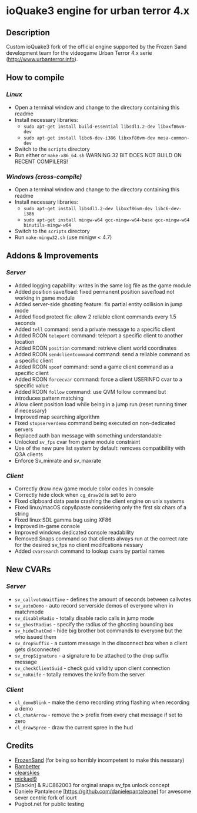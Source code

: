 ioQuake3 engine for urban terror 4.x
====================================

## Description

Custom ioQuake3 fork of the official engine supported by the Frozen Sand development team for the 
videogame Urban Terror 4.x serie (http://www.urbanterror.info).

## How to compile

### *Linux*

* Open a terminal window and change to the directory containing this readme
* Install necessary libraries: 
    - `sudo apt-get install build-essential libsdl1.2-dev libxxf86vm-dev`
    - `sudo apt-get install libc6-dev-i386 libxxf86vm-dev mesa-common-dev`
* Switch to the `scripts` directory
* Run either or `make-x86_64.sh` WARNING 32 BIT DOES NOT BUILD ON RECENT COMPILERS! 

### *Windows (cross-compile)*

* Open a terminal window and change to the directory containing this readme
* Install necessary libraries:
    - `sudo apt-get install libsdl1.2-dev libxxf86vm-dev libc6-dev-i386`
    - `sudo apt-get install mingw-w64 gcc-mingw-w64-base gcc-mingw-w64 binutils-mingw-w64`
* Switch to the `scripts` directory
* Run `make-mingw32.sh` (use minigw < 4.7) 

## Addons & Improvements

### *Server*
    
* Added logging capability: writes in the same log file as the game module
* Added position save/load: fixed permanent position save/load not working in game module
* Added server-side ghosting feature: fix partial entity collision in jump mode
* Added flood protect fix: allow 2 reliable client commands every 1.5 seconds
* Added `tell` command: send a private message to a specific client
* Added RCON `teleport` command: teleport a specific client to another location
* Added RCON `position` command: retrieve client world coordinates
* Added RCON `sendclientcommand` command: send a reliable command as a specific client
* Added RCON `spoof` command: send a game client command as a specific client
* Added RCON `forcecvar` command: force a client USERINFO cvar to a specific value
* Added RCON `follow` command: use QVM follow command but introduces pattern matching
* Allow client position load while being in a jump run (reset running timer if necessary)
* Improved map searching algorithm
* Fixed `stopserverdemo` command being executed on non-dedicated servers
* Replaced auth ban message with something understandable
* Unlocked `sv_fps` cvar from game module constraint
* Use of the new pure list system by default: removes compatibility with Q3A clients
* Enforce Sv_minrate and sv_maxrate
### *Client*

* Correctly draw new game module color codes in console
* Correctly hide clock when `cg_draw2d` is set to zero
* Fixed clipboard data paste crashing the client engine on unix systems
* Fixed linux/macOS copy&paste considering only the first six chars of a string
* Fixed linux SDL gamma bug using XF86
* Improved in-game console
* Improved windows dedicated console readability
* Removed Snaps command so that clients always run at the correct rate for the desired sv_fps no client modifcations nessary 
* Added `cvarsearch` command to lookup cvars by partial names

## New CVARs

### *Server*

* `sv_callvoteWaitTime` - defines the amount of seconds between callvotes
* `sv_autoDemo` - auto record serverside demos of everyone when in matchmode
* `sv_disableRadio` - totally disable radio calls in jump mode
* `sv_ghostRadius` - specify the radius of the ghosting bounding box
* `sv_hideChatCmd` - hide big brother bot commands to everyone but the who issued them
* `sv_dropSuffix` -  a custom message in the disconnect box when a client gets disconnected
* `sv_dropSignature` - a signature to be attached to the drop suffix message
* `sv_checkClientGuid` - check guid validity upon client connection
* `sv_noKnife` - totally removes the knife from the server

### *Client*

* `cl_demoBlink` - make the demo recording string flashing when recording a demo
* `cl_chatArrow` - remove the **>** prefix from every chat message if set to zero
* `cl_drawSpree` - draw the current spree in the hud

## Credits

* [FrozenSand](https://github.com/Barbatos/ioq3-for-UrbanTerror-4) (for being so horribly incompetent to make this nesssary) 
* [Rambetter](https://github.com/Rambetter)
* [clearskies](https://github.com/anthonynguyen)
* [mickael9](https://bitbucket.org/mickael9)
* [Slackin] & RJC862003 for orginal snaps sv_fps unlock concept 
* Daniele Pantaleone [https://github.com/danielepantaleone] for awesome sever centric fork of iourt
* Pugbot.net for public testing 

